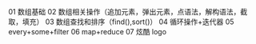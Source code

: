 01 数组基础
02 数组相关操作（追加元素，弹出元素，点语法，解构语法，截取，填充）
03 数组查找和排序（find(),sort()）
04 循环操作+迭代器
05 every+some+filter
06 map+reduce
07 炫酷 logo

